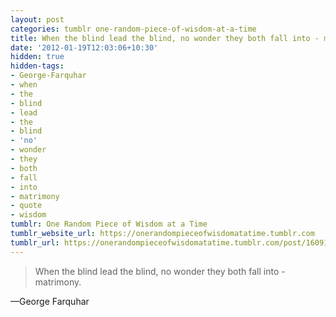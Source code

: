 ```yaml
---
layout: post
categories: tumblr one-random-piece-of-wisdom-at-a-time
title: When the blind lead the blind, no wonder they both fall into - matrimony.
date: '2012-01-19T12:03:06+10:30'
hidden: true
hidden-tags:
- George-Farquhar
- when
- the
- blind
- lead
- the
- blind
- 'no'
- wonder
- they
- both
- fall
- into
- matrimony
- quote
- wisdom
tumblr: One Random Piece of Wisdom at a Time
tumblr_website_url: https://onerandompieceofwisdomatatime.tumblr.com
tumblr_url: https://onerandompieceofwisdomatatime.tumblr.com/post/16091281952/when-the-blind-lead-the-blind-no-wonder-they-both
---
```

> When the blind lead the blind, no wonder they both fall into - matrimony.

—George Farquhar
